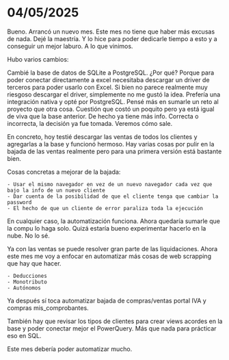 # 04/05/2025

Bueno. Arrancó un nuevo mes. Este mes no tiene que haber más excusas de nada. Dejé la maestría. Y lo hice para poder dedicarle tiempo a esto y a conseguir un mejor laburo. A lo que vinimos.

Hubo varios cambios:

Cambié la base de datos de SQLite a PostgreSQL. ¿Por qué? Porque para poder conectar directamente a excel necesitaba descargar un driver de terceros para poder usarlo con Excel. Si bien no parece realmente muy riesgoso descargar el driver, simplemente no me gustó la idea. Prefería una integración nativa y opté por PostgreSQL. Pensé más en sumarle un reto al proyecto que otra cosa. Cuestión que costó un poquito pero ya está igual de viva que la base anterior. De hecho ya tiene más info. Correcta o incorrecta, la decisión ya fue tomada. Veremos cómo sale.

En concreto, hoy testié descargar las ventas de todos los clientes y agregarlas a la base y funcionó hermoso. Hay varias cosas por pulir en la bajada de las ventas realmente pero para una primera versión está bastante bien.

Cosas concretas a mejorar de la bajada:

    - Usar el mismo navegador en vez de un nuevo navegador cada vez que bajo la info de un nuevo cliente
    - Dar cuenta de la posibilidad de que el cliente tenga que cambiar la password
    - El hecho de que un cliente de error paraliza toda la ejecución

En cualquier caso, la automatización funciona. Ahora quedaría sumarle que la compu lo haga solo. Quizá estaría bueno experimentar hacerlo en la nube. No lo sé.

Ya con las ventas se puede resolver gran parte de las liquidaciones. Ahora este mes me voy a enfocar en automatizar más cosas de web scrapping que hay que hacer.

    - Deducciones
    - Monotributo
    - Autónomos

Ya después sí toca automatizar bajada de compras/ventas portal IVA y compras mis_comprobantes.

También hay que revisar los tipos de clientes para crear views acordes en la base y poder conectar mejor el PowerQuery. Más que nada para prácticar eso en SQL.

Este mes debería poder automatizar mucho.